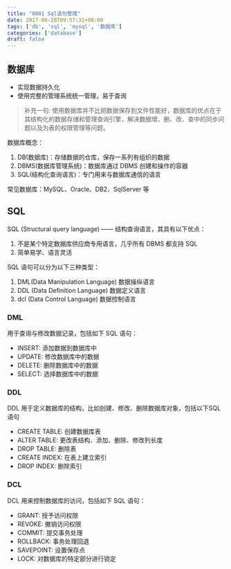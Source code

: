 ```yaml
---
title: "0001 Sql语句整理"
date: 2017-06-28T09:57:31+08:00
tags: ['db', 'sql', 'mysql', '数据库']
categories: ['database']
draft: false
---
```


## 数据库

- 实现数据持久化
- 使用完整的管理系统统一管理，易于查询

> 补充一句: 使用数据库并不比把数据保存到文件性能好，数据库的优点在于其结构化的数据存储和管理查询引擎，解决数据增、删、改、查中的同步问题以及为表的权限管理等问题。

数据库概念：
1. DB(数据库)：存储数据的仓库，保存一系列有组织的数据
2. DBMS(数据库管理系统)：数据库通过 DBMS 创建和操作的容器
3. SQL(结构化查询语言)：专门用来与数据库通信的语言

常见数据库：MySQL、Oracle、DB2、SqlServer 等

## SQL
SQL (Structural query language) —— 结构查询语言，其具有以下优点：
1. 不是某个特定数据库供应商专用语言，几乎所有 DBMS 都支持 SQL
2. 简单易学、语言灵活

SQL 语句可以分为以下三种类型：
1. DML(Data Manipulation Language) 数据操纵语言
2. DDL (Data Definition Language) 数据定义语言
3. dcl (Data Control Language) 数据控制语言

### DML
用于查询与修改数据记录，包括如下 SQL 语句：
- INSERT: 添加数据到数据库中
- UPDATE: 修改数据库中的数据
- DELETE: 删除数据库中的数据
- SELECT: 选择数据库中的数据

### DDL
DDL 用于定义数据库的结构，比如创建、修改、删除数据库对象，包括以下SQL语句
- CREATE TABLE: 创建数据库表
- ALTER TABLE: 更改表结构、添加、删除、修改列长度
- DROP TABLE: 删除表
- CREATE INDEX: 在表上建立索引
- DROP INDEX: 删除索引

### DCL
DCL 用来控制数据库的访问，包括如下 SQL 语句：
- GRANT: 授予访问权限
- REVOKE: 撤销访问权限
- COMMIT: 提交事务处理
- ROLLBACK: 事务处理回退
- SAVEPOINT: 设置保存点
- LOCK: 对数据库的特定部分进行锁定
